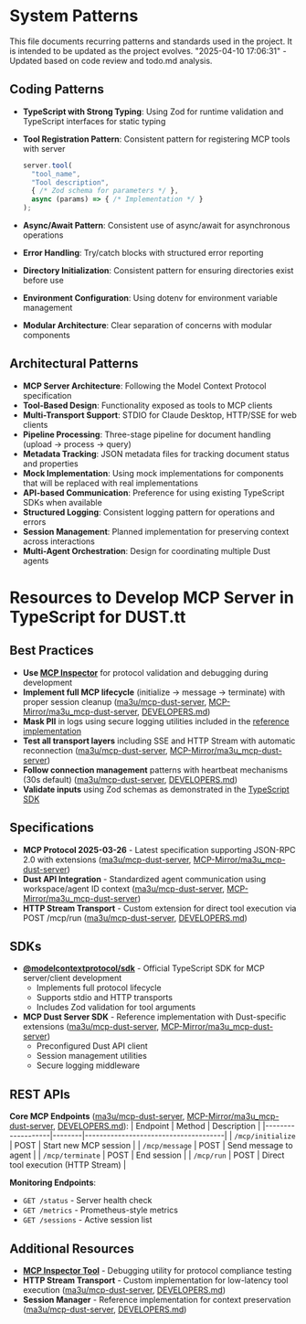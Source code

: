 # System Patterns

This file documents recurring patterns and standards used in the project.
It is intended to be updated as the project evolves.
"2025-04-10 17:06:31" - Updated based on code review and todo.md analysis.

## Coding Patterns

* **TypeScript with Strong Typing**: Using Zod for runtime validation and TypeScript interfaces for static typing
* **Tool Registration Pattern**: Consistent pattern for registering MCP tools with server

  ```typescript
  server.tool(
    "tool_name",
    "Tool description",
    { /* Zod schema for parameters */ },
    async (params) => { /* Implementation */ }
  );
  ```

* **Async/Await Pattern**: Consistent use of async/await for asynchronous operations
* **Error Handling**: Try/catch blocks with structured error reporting
* **Directory Initialization**: Consistent pattern for ensuring directories exist before use
* **Environment Configuration**: Using dotenv for environment variable management
* **Modular Architecture**: Clear separation of concerns with modular components

## Architectural Patterns

* **MCP Server Architecture**: Following the Model Context Protocol specification
* **Tool-Based Design**: Functionality exposed as tools to MCP clients
* **Multi-Transport Support**: STDIO for Claude Desktop, HTTP/SSE for web clients
* **Pipeline Processing**: Three-stage pipeline for document handling (upload → process → query)
* **Metadata Tracking**: JSON metadata files for tracking document status and properties
* **Mock Implementation**: Using mock implementations for components that will be replaced with real implementations
* **API-based Communication**: Preference for using existing TypeScript SDKs when available
* **Structured Logging**: Consistent logging pattern for operations and errors
* **Session Management**: Planned implementation for preserving context across interactions
* **Multi-Agent Orchestration**: Design for coordinating multiple Dust agents


 
# Resources to Develop MCP Server in TypeScript for DUST.tt

## Best Practices
- **Use [MCP Inspector](https://github.com/ma3u/mcp-dust-server/blob/main/public/DEVELOPERS.md)** for protocol validation and debugging during development
- **Implement full MCP lifecycle** (initialize → message → terminate) with proper session cleanup ([ma3u/mcp-dust-server](https://github.com/ma3u/mcp-dust-server), [MCP-Mirror/ma3u_mcp-dust-server](https://github.com/MCP-Mirror/ma3u_mcp-dust-server), [DEVELOPERS.md](https://github.com/ma3u/mcp-dust-server/blob/main/public/DEVELOPERS.md))
- **Mask PII** in logs using secure logging utilities included in the [reference implementation](https://github.com/ma3u/mcp-dust-server/blob/main/public/DEVELOPERS.md)
- **Test all transport layers** including SSE and HTTP Stream with automatic reconnection ([ma3u/mcp-dust-server](https://github.com/ma3u/mcp-dust-server), [MCP-Mirror/ma3u_mcp-dust-server](https://github.com/MCP-Mirror/ma3u_mcp-dust-server))
- **Follow connection management** patterns with heartbeat mechanisms (30s default) ([ma3u/mcp-dust-server](https://github.com/ma3u/mcp-dust-server), [DEVELOPERS.md](https://github.com/ma3u/mcp-dust-server/blob/main/public/DEVELOPERS.md))
- **Validate inputs** using Zod schemas as demonstrated in the [TypeScript SDK](https://github.com/modelcontextprotocol/typescript-sdk)

## Specifications
- **MCP Protocol 2025-03-26** - Latest specification supporting JSON-RPC 2.0 with extensions ([ma3u/mcp-dust-server](https://github.com/ma3u/mcp-dust-server), [MCP-Mirror/ma3u_mcp-dust-server](https://github.com/MCP-Mirror/ma3u_mcp-dust-server))
- **Dust API Integration** - Standardized agent communication using workspace/agent ID context ([ma3u/mcp-dust-server](https://github.com/ma3u/mcp-dust-server), [MCP-Mirror/ma3u_mcp-dust-server](https://github.com/MCP-Mirror/ma3u_mcp-dust-server))
- **HTTP Stream Transport** - Custom extension for direct tool execution via POST /mcp/run ([ma3u/mcp-dust-server](https://github.com/ma3u/mcp-dust-server), [DEVELOPERS.md](https://github.com/ma3u/mcp-dust-server/blob/main/public/DEVELOPERS.md))

## SDKs
- **[@modelcontextprotocol/sdk](https://github.com/modelcontextprotocol/typescript-sdk)** - Official TypeScript SDK for MCP server/client development
  - Implements full protocol lifecycle
  - Supports stdio and HTTP transports
  - Includes Zod validation for tool arguments
- **MCP Dust Server SDK** - Reference implementation with Dust-specific extensions ([ma3u/mcp-dust-server](https://github.com/ma3u/mcp-dust-server), [MCP-Mirror/ma3u_mcp-dust-server](https://github.com/MCP-Mirror/ma3u_mcp-dust-server))
  - Preconfigured Dust API client
  - Session management utilities
  - Secure logging middleware

## REST APIs
**Core MCP Endpoints** ([ma3u/mcp-dust-server](https://github.com/ma3u/mcp-dust-server), [MCP-Mirror/ma3u_mcp-dust-server](https://github.com/MCP-Mirror/ma3u_mcp-dust-server), [DEVELOPERS.md](https://github.com/ma3u/mcp-dust-server/blob/main/public/DEVELOPERS.md)):
| Endpoint          | Method | Description                          |
|-------------------|--------|--------------------------------------|
| `/mcp/initialize` | POST   | Start new MCP session                |
| `/mcp/message`    | POST   | Send message to agent                | 
| `/mcp/terminate`  | POST   | End session                          |
| `/mcp/run`        | POST   | Direct tool execution (HTTP Stream) |

**Monitoring Endpoints**:
- `GET /status` - Server health check
- `GET /metrics` - Prometheus-style metrics
- `GET /sessions` - Active session list

## Additional Resources
- **[MCP Inspector Tool](https://github.com/ma3u/mcp-dust-server/blob/main/public/DEVELOPERS.md)** - Debugging utility for protocol compliance testing
- **HTTP Stream Transport** - Custom implementation for low-latency tool execution ([ma3u/mcp-dust-server](https://github.com/ma3u/mcp-dust-server), [DEVELOPERS.md](https://github.com/ma3u/mcp-dust-server/blob/main/public/DEVELOPERS.md))
- **Session Manager** - Reference implementation for context preservation ([ma3u/mcp-dust-server](https://github.com/ma3u/mcp-dust-server), [DEVELOPERS.md](https://github.com/ma3u/mcp-dust-server/blob/main/public/DEVELOPERS.md))
